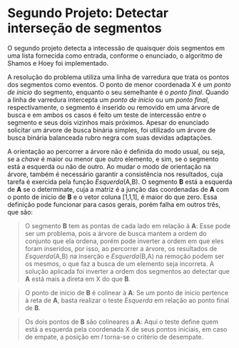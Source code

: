 # Segundo Projeto: Detectar interseção de segmentos

O segundo projeto detecta a intecessão de quaisquer dois segmentos em uma lista fornecida como entrada, conforme o enunciado, o algoritmo de Shamos e Hoey foi implementado.

A resolução do problema utiliza uma linha de varredura que trata os pontos dos segmentos como eventos. O ponto de menor coordenada X é um *ponto de inicio* do segmento, enquanto o seu semelhante é o *ponto final*. Quando a linha de varredura intercepta um *ponto de inicio* ou um *ponto final*, respectivamente, o segmento é inserido ou removido em uma árvore de busca e em ambos os casos é feito um teste de intercessão entre o segmento e seus dois vizinhos mais próximos. Apesar do enunciado solicitar um árvore de busca binária simples, foi utilizado um árvore de busca binária balanceada rubro negra com suas devidas adaptações.

A orientação ao percorrer a árvore não é definida do modo usual, ou seja, se a *chave* é maior ou menor que outro elemento, e sim, se o segmento está a esquerda ou não de outro. Ao mudar o modo de orientação na árvore, também é necessário garantir a consistência nos resultados, cuja tarefa é exercida pela função *Esquerda*(A,B). O segmento **B** está a esquerda de **A** se o determinate, cuja a matriz é a junção das coordenadas de **A** com o ponto de inicio de **B** e o vetor coluna [1,1,1], é maior do que zero. Essa definição pode funcionar para casos gerais, porém falha em outros três, que são:

> O segmento **B** tem as pontas de cada lado em relação à **A**: Esse pode ser um problema, pois a árvore de busca mantem a ordem do conjunto que ela ordena, porém pode inverter a ordem em que eles foram inseridos, por isso, ao percorrer a árvore, os resultados de *Esquerda*(A,B) na inserção e *Esquerda*(B,A) na remoção podem ser os mesmos, o que faz a busca de um elemento seja incorreta. A solução aplicada foi inverter a ordem dos segmentos ao detectar que **A** está mais a direta em X do que **B**.

>O ponto de inicio de **B** é colinear à **A**: Se um ponto de inicio pertence à reta de **A**, basta realizar o teste *Esquerda* em relação ao ponto final de **B**.

>Os dois pontos de **B** são colineares a **A**: Aqui o teste define quem está a esquerda pela coordenada X de seus pontos iniciais, em caso de empate, a posição em *l* torna-se o critério de desempate.



